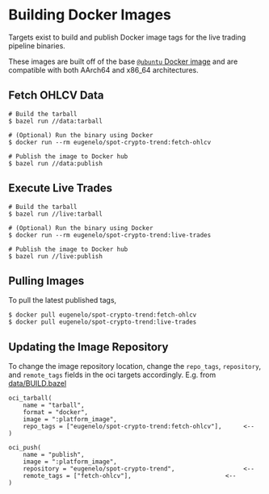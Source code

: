 # Building Docker Images

Targets exist to build and publish Docker image tags for the live trading pipeline binaries.

These images are built off of the base [`@ubuntu` Docker image](https://hub.docker.com/_/ubuntu) and are compatible with both AArch64 and x86_64 architectures.


## Fetch OHLCV Data

```
# Build the tarball
$ bazel run //data:tarball

# (Optional) Run the binary using Docker
$ docker run --rm eugenelo/spot-crypto-trend:fetch-ohlcv

# Publish the image to Docker hub
$ bazel run //data:publish
```


## Execute Live Trades

```
# Build the tarball
$ bazel run //live:tarball

# (Optional) Run the binary using Docker
$ docker run --rm eugenelo/spot-crypto-trend:live-trades

# Publish the image to Docker hub
$ bazel run //live:publish
```


## Pulling Images

To pull the latest published tags,
```
$ docker pull eugenelo/spot-crypto-trend:fetch-ohlcv
$ docker pull eugenelo/spot-crypto-trend:live-trades
```


## Updating the Image Repository

To change the image repository location, change the `repo_tags`, `repository`, and `remote_tags` fields in the oci targets accordingly. E.g. from [data/BUILD.bazel](../data/BUILD.bazel)
```
oci_tarball(
    name = "tarball",
    format = "docker",
    image = ":platform_image",
    repo_tags = ["eugenelo/spot-crypto-trend:fetch-ohlcv"],      <--
)

oci_push(
    name = "publish",
    image = ":platform_image",
    repository = "eugenelo/spot-crypto-trend",                   <--
    remote_tags = ["fetch-ohlcv"],                          <--
)
```

